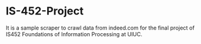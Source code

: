 # IS-452-Project

It is a sample scraper to crawl data from indeed.com for the final project of IS452 Foundations of Information Processing at UIUC.
